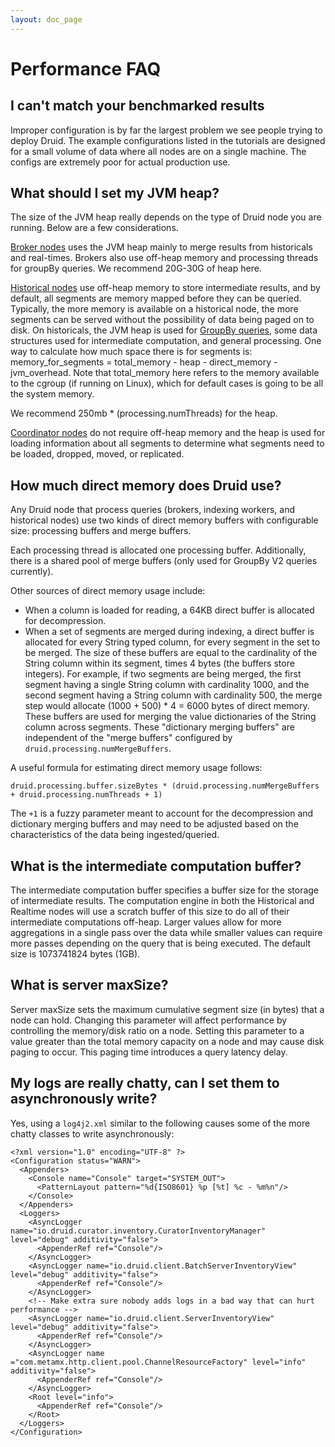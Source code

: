 ```yaml
---
layout: doc_page
---
```


# Performance FAQ

## I can't match your benchmarked results

Improper configuration is by far the largest problem we see people trying to deploy Druid. The example configurations listed in the tutorials are designed for a small volume of data where all nodes are on a single machine. The configs are extremely poor for actual production use.

## What should I set my JVM heap?

The size of the JVM heap really depends on the type of Druid node you are running. Below are a few considerations.

[Broker nodes](../design/broker.html) uses the JVM heap mainly to merge results from historicals and real-times. Brokers also use off-heap memory and processing threads for groupBy queries. We recommend 20G-30G of heap here.

[Historical nodes](../design/historical.html) use off-heap memory to store intermediate results, and by default, all segments are memory mapped before they can be queried. Typically, the more memory is available on a historical node, the more segments can be served without the possibility of data being paged on to disk. On historicals, the JVM heap is used for [GroupBy queries](../querying/groupbyquery.html), some data structures used for intermediate computation, and general processing. One way to calculate how much space there is for segments is: memory_for_segments = total_memory - heap - direct_memory - jvm_overhead. Note that total_memory here refers to the memory available to the cgroup (if running on Linux), which for default cases is going to be all the system memory.

We recommend 250mb * (processing.numThreads) for the heap.

[Coordinator nodes](../design/coordinator.html) do not require off-heap memory and the heap is used for loading information about all segments to determine what segments need to be loaded, dropped, moved, or replicated.

## How much direct memory does Druid use?
Any Druid node that process queries (brokers, indexing workers, and historical nodes) use two kinds of direct memory buffers with configurable size: processing buffers and merge buffers.

Each processing thread is allocated one processing buffer. Additionally, there is a shared pool of merge buffers (only used for GroupBy V2 queries currently).

Other sources of direct memory usage include:
- When a column is loaded for reading, a 64KB direct buffer is allocated for decompression.
- When a set of segments are merged during indexing, a direct buffer is allocated for every String typed column, for every segment in the set to be merged. The size of these buffers are equal to the cardinality of the String column within its segment, times 4 bytes (the buffers store integers). For example, if two segments are being merged, the first segment having a single String column with cardinality 1000, and the second segment having a String column with cardinality 500, the merge step would allocate (1000 + 500) * 4 = 6000 bytes of direct memory. These buffers are used for merging the value dictionaries of the String column across segments. These "dictionary merging buffers" are independent of the "merge buffers" configured by `druid.processing.numMergeBuffers`.

A useful formula for estimating direct memory usage follows:

`druid.processing.buffer.sizeBytes * (druid.processing.numMergeBuffers + druid.processing.numThreads + 1)`

The `+1` is a fuzzy parameter meant to account for the decompression and dictionary merging buffers and may need to be adjusted based on the characteristics of the data being ingested/queried.

## What is the intermediate computation buffer?
The intermediate computation buffer specifies a buffer size for the storage of intermediate results. The computation engine in both the Historical and Realtime nodes will use a scratch buffer of this size to do all of their intermediate computations off-heap. Larger values allow for more aggregations in a single pass over the data while smaller values can require more passes depending on the query that is being executed. The default size is 1073741824 bytes (1GB).

## What is server maxSize?
Server maxSize sets the maximum cumulative segment size (in bytes) that a node can hold. Changing this parameter will affect performance by controlling the memory/disk ratio on a node. Setting this parameter to a value greater than the total memory capacity on a node and may cause disk paging to occur. This paging time introduces a query latency delay.

## My logs are really chatty, can I set them to asynchronously write?
Yes, using a `log4j2.xml` similar to the following causes some of the more chatty classes to write asynchronously:

```
<?xml version="1.0" encoding="UTF-8" ?>
<Configuration status="WARN">
  <Appenders>
    <Console name="Console" target="SYSTEM_OUT">
      <PatternLayout pattern="%d{ISO8601} %p [%t] %c - %m%n"/>
    </Console>
  </Appenders>
  <Loggers>
    <AsyncLogger name="io.druid.curator.inventory.CuratorInventoryManager" level="debug" additivity="false">
      <AppenderRef ref="Console"/>
    </AsyncLogger>
    <AsyncLogger name="io.druid.client.BatchServerInventoryView" level="debug" additivity="false">
      <AppenderRef ref="Console"/>
    </AsyncLogger>
    <!-- Make extra sure nobody adds logs in a bad way that can hurt performance -->
    <AsyncLogger name="io.druid.client.ServerInventoryView" level="debug" additivity="false">
      <AppenderRef ref="Console"/>
    </AsyncLogger>
    <AsyncLogger name ="com.metamx.http.client.pool.ChannelResourceFactory" level="info" additivity="false">
      <AppenderRef ref="Console"/>
    </AsyncLogger>
    <Root level="info">
      <AppenderRef ref="Console"/>
    </Root>
  </Loggers>
</Configuration>
```
